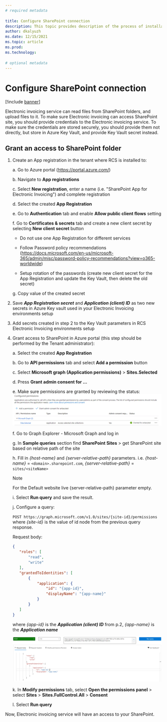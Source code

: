 ```yaml
---
# required metadata

title: Configure SharePoint connection
description: This topic provides description of the process of installation Electronic invoicing Add-in in LCS.
author: dkalyuzh
ms.date: 12/15/2021
ms.topic: article
ms.prod: 
ms.technology: 

# optional metadata
---
```


# Configure SharePoint connection

[!include [banner](../includes/banner.md)]

Electronic invoicing service can read files from SharePoint folders, and upload files to it.
To make sure Electronic invoicing can access SharePoint site, you should provide credentials to the Electronic invoicing service. To make sure the credentials are stored securely, you should provide them not directly, but store in Azure Key Vault, and provide Key Vault secret instead.

## Grant an access to SharePoint folder
1. Create an App registration in the tenant where RCS is installed to:
    
    a. Go to Azure portal (https://portal.azure.com/)
    
    b. Navigate to **App registrations**
		
    c. Select **New registration**, enter a name (i.e. "SharePoint App for Electronic Invoicing") and complete registration
		
    d. Select the created **App Registration**
		
    e. Go to **Authentication** tab and enable **Allow public client flows** setting
		
    f. Go to **Certificates & secrets** tab and create a new client secret by selecting **New client secret** button
		  
      - Do not use one App Registration for different services
      
      - Follow Password policy recommendations (https://docs.microsoft.com/en-us/microsoft-365/admin/misc/password-policy-recommendations?view=o365-worldwide)
			
      - Setup rotation of the passwords (create new client secret for the App Registration and update the Key Vault, then delete the old secret)
		
    g. Copy value of the created secret
    
2. Save ***App Registration secret*** and ***Application (client) ID*** as two new secrets in Azure Key vault used in your Electronic Invoicing environments setup
3. Add secrets created in step 2 to the Key Vault parameters in RCS Electronic Invoicing environments setup
4. Grant access to SharePoint in Azure portal (this step should be performed by the Tenant administrator):
		
   a. Select the created **App Registration**
    
   b. Go to **API permissions** tab and select **Add a permission** button
		
   c. Select **Microsoft graph (Application permissions)** > **Sites.Selected**
		
   d. Press **Grant admin consent for …**
		
   e. Make sure permissions are granted by reviewing the status:
		![Configured permissions page.](media/configured-permissions.jpg)

    
   f. Go to Graph Explorer - Microsoft Graph and log in
		
   g. In **Sample queries** section find **SharePoint Sites** > get SharePoint site based on relative path of the site
		
   h. Fill in _{host-name}_ and _{server-relative-path}_ parameters. i.e. _{host-name}_ = `<domain>.sharepoint.com`, _{server-relative-path}_ = `sites/<siteName>`

	> [!NOTE]
	> For the Default website live {server-relative-path} parameter empty.

   i. Select **Run query** and save the result.
   
   j. Configure a query:
   
   `POST https://graph.microsoft.com/v1.0/sites/{site-id}/permissions` where *{site-id}* is the value of id node from the previous query response.
   
   Request body:
	
   ```json
   {
      "roles": [
          "read",
          "write"
      ],
      "grantedToIdentities": [
          {
              "application": {
                  "id": "{app-id}",
                  "displayName": "{app-name}"
              }
          }
      ]
   }
   ```

   where _{app-id}_ is the ***Application (client) ID*** from p.2, _{app-name}_ is the ***Application name***
		
   ![Configure SharePoint query.](media/app-id-query.jpg)
		
   k. In **Modify permissions** tab, select **Open the permissions panel** > select **Sites** > **Sites.FullControl.All** > **Consent**
   
   l. Select **Run query**
		
Now, Electronic invoicing service will have an access to your SharePoint.
